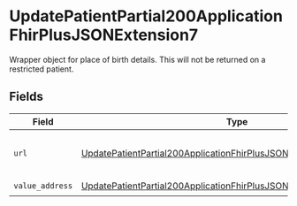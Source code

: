 # UpdatePatientPartial200ApplicationFhirPlusJSONExtension7

Wrapper object for place of birth details. This will not be returned on a restricted patient.


## Fields

| Field                                                                                                                                                                   | Type                                                                                                                                                                    | Required                                                                                                                                                                | Description                                                                                                                                                             |
| ----------------------------------------------------------------------------------------------------------------------------------------------------------------------- | ----------------------------------------------------------------------------------------------------------------------------------------------------------------------- | ----------------------------------------------------------------------------------------------------------------------------------------------------------------------- | ----------------------------------------------------------------------------------------------------------------------------------------------------------------------- |
| `url`                                                                                                                                                                   | [UpdatePatientPartial200ApplicationFhirPlusJSONExtension7URL](../../models/operations/updatepatientpartial200applicationfhirplusjsonextension7url.md)                   | :heavy_check_mark:                                                                                                                                                      | Definition of place of birth extension.                                                                                                                                 |
| `value_address`                                                                                                                                                         | [UpdatePatientPartial200ApplicationFhirPlusJSONExtension7ValueAddress](../../models/operations/updatepatientpartial200applicationfhirplusjsonextension7valueaddress.md) | :heavy_check_mark:                                                                                                                                                      | N/A                                                                                                                                                                     |